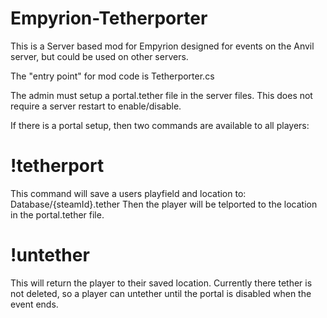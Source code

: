 # Empyrion-Tetherporter

This is a Server based mod for Empyrion designed for events on the Anvil server, but could be used on other servers.

The "entry point" for mod code is Tetherporter.cs

The admin must setup a portal.tether file in the server files. This does not require a server restart to enable/disable.

If there is a portal setup, then two commands are available to all players:

# !tetherport 
This command will save a users playfield and location to: Database/{steamId}.tether
Then the player will be telported to the location in the portal.tether file.

# !untether
This will return the player to their saved location. Currently there tether is not deleted, so a player can untether until the portal is disabled when the event ends.
